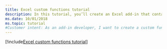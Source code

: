 ```yaml
---
title: Excel custom functions tutorial
description: In this tutorial, you’ll create an Excel add-in that contains a custom function that can perform calculations, request web data, or stream web data.
ms.date: 10/01/2018
ms.topic: tutorial
#Customer intent: As an add-in developer, I want to create a custom function in Excel to increase productivity. 
---
```


[!include[Excel custom functions tutorial](../includes/file-tutorial-excel-custom-functions.md)]